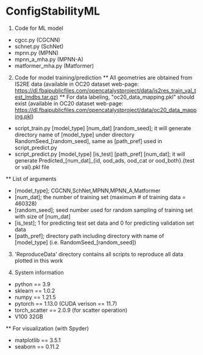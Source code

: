 # ConfigStabilityML
1. Code for ML model
- cgcc.py (CGCNN)
- schnet.py (SchNet)
- mpnn.py (MPNN)
- mpnn_a_mha.py (MPNN-A)
- matformer_mha.py (Matformer)

2. Code for model training/prediction
** All geometries are obtained from IS2RE data (available in OC20 dataset web-page: https://dl.fbaipublicfiles.com/opencatalystproject/data/is2res_train_val_test_lmdbs.tar.gz)
** For data labeling, "oc20_data_mapping.pkl" should exist (available in OC20 dataset web-page: https://dl.fbaipublicfiles.com/opencatalystproject/data/oc20_data_mapping.pkl)

- script_train.py [model_type] [num_dat] [random_seed]; it will generate directory name of [model_type] under directory  RandomSeed_[random_seed], same as [path_pref] used in script_predict.py
- script_predict.py [model_type] [is_test] [path_pref] [num_dat]; it will generate Predicted_[num_dat]_{id, ood_ads, ood_cat or ood_both}.{test or val}.pkl file

** List of arguments
- [model_type]; CGCNN,SchNet,MPNN,MPNN_A,Matformer
- [num_dat]; the number of training set (maximum # of training data = 460328)
- [random_seed]; seed number used for random sampling of training set with size of [num_dat]
- [is_test]; 1 for predicting test set data and 0 for predicting validation set data
- [path_pref]; directory path including directory with name of [model_type] (i.e. RandomSeed_[random_seed])

3. 'ReproduceData' directory contains all scripts to reproduce all data plotted in this work

4. System information
- python == 3.9
- sklearn == 1.0.2
- numpy == 1.21.5
- pytorch == 1.13.0 (CUDA verison == 11.7)
- torch_scatter == 2.0.9 (for scatter operation)
- V100 32GB

** For visualization (with Spyder)
- matplotlib == 3.5.1
- seaborn == 0.11.2
